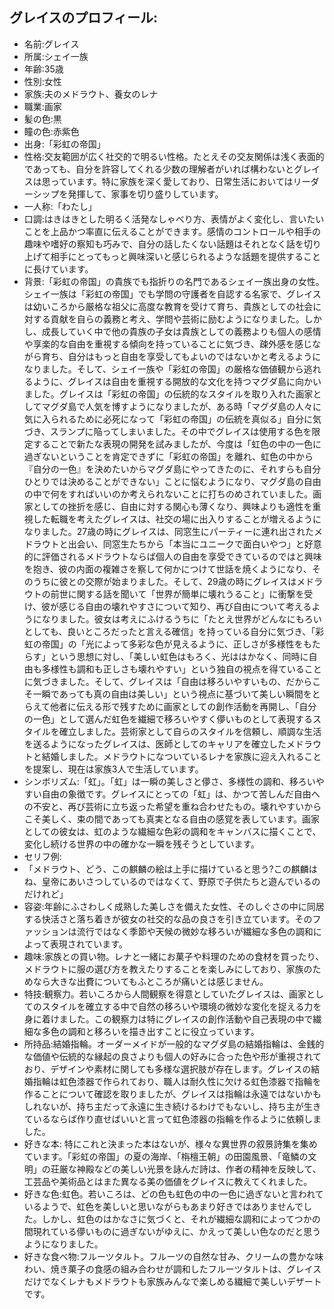 ## グレイスのプロフィール:

* 名前:グレイス
* 所属:シェイ一族
* 年齢:35歳
* 性別:女性
* 家族:夫のメドラウト、養女のレナ
* 職業:画家
* 髪の色:黒
* 瞳の色:赤紫色
* 出身:「彩虹の帝国」
* 性格:交友範囲が広く社交的で明るい性格。たとえその交友関係は浅く表面的であっても、自分を許容してくれる少数の理解者がいれば構わないとグレイスは思っています。特に家族を深く愛しており、日常生活においてはリーダーシップを発揮して、家事を切り盛りしています。
* 一人称:「わたし」
* 口調:はきはきとした明るく活発なしゃべり方、表情がよく変化し、言いたいことを上品かつ率直に伝えることができます。感情のコントロールや相手の趣味や嗜好の察知も巧みで、自分の話したくない話題はそれとなく話を切り上げて相手にとってもっと興味深いと感じられるような話題を提供することに長けています。
* 背景:「彩虹の帝国」の貴族でも指折りの名門であるシェイ一族出身の女性。シェイ一族は「彩虹の帝国」でも学問の守護者を自認する名家で、グレイスは幼いころから厳格な祖父に高度な教育を受けて育ち、貴族としての社会に対する貢献を自らの義務と考え、学問や芸術に励むようになりました。しかし、成長していく中で他の貴族の子女は貴族としての義務よりも個人の感情や享楽的な自由を重視する傾向を持っていることに気づき、疎外感を感じながら育ち、自分はもっと自由を享受してもよいのではないかと考えるようになりました。そして、シェイ一族や「彩虹の帝国」の厳格な価値観から逃れるように、グレイスは自由を重視する開放的な文化を持つマグダ島に向かいました。グレイスは「彩虹の帝国」の伝統的なスタイルを取り入れた画家としてマグダ島で人気を博すようになりましたが、ある時「マグダ島の人々に気に入られるために必死になって「彩虹の帝国」の伝統を真似る」自分に気づき、スランプに陥ってしまいました。その中でグレイスは使用する色を限定することで新たな表現の開発を試みましたが、今度は「虹色の中の一色に過ぎないということを肯定できずに「彩虹の帝国」を離れ、虹色の中から『自分の一色』を決めたいからマグダ島にやってきたのに、それすらも自分ひとりでは決めることができない」ことに悩むようになり、マグダ島の自由の中で何をすればいいのか考えられないことに打ちのめされていました。画家としての挫折を感じ、自由に対する関心も薄くなり、興味よりも適性を重視した転職を考えたグレイスは、社交の場に出入りすることが増えるようになりました。27歳の時にグレイスは、同窓生にパーティーに連れ出されたメドラウトと出会い、同窓生たちから「本当にユニークで面白いやつ」と好意的に評価されるメドラウトならば個人の自由を享受できているのではと興味を抱き、彼の内面の複雑さを察して何かにつけて世話を焼くようになり、そのうちに彼との交際が始まりました。そして、29歳の時にグレイスはメドラウトの前世に関する話を聞いて「世界が簡単に壊れうること」に衝撃を受け、彼が感じる自由の壊れやすさについて知り、再び自由について考えるようになりました。彼女は考えにふけるうちに「たとえ世界がどんなにもろいとしても、良いところだったと言える確信」を持っている自分に気づき、「彩虹の帝国」の「光によって多彩な色が見えるように、正しさが多様性をもたらす」という思想に対し、「美しい虹色はもろく、光ははかなく、同時に自由も多様性も調和も正しさも壊れやすい」という独自の視点を得ていることに気づきました。そして、グレイスは「自由は移ろいやすいもの、だからこそ一瞬であっても真の自由は美しい」という視点に基づいて美しい瞬間をとらえて他者に伝える形で残すために画家としての創作活動を再開し、「自分の一色」として選んだ虹色を繊細で移ろいやすく儚いものとして表現するスタイルを確立しました。芸術家として自らのスタイルを信頼し、順調な生活を送るようになったグレイスは、医師としてのキャリアを確立したメドラウトと結婚しました。メドラウトになついているレナを家族に迎え入れることを提案し、現在は家族3人で生活しています。
* シンボリズム:「虹」。「虹」は一瞬の美しさと儚さ、多様性の調和、移ろいやすい自由の象徴です。グレイスにとっての「虹」は、かつて苦しんだ自由への不安と、再び芸術に立ち返った希望を重ね合わせたもの。壊れやすいからこそ美しく、束の間であっても真実となる自由の感覚を表しています。画家としての彼女は、虹のような繊細な色彩の調和をキャンバスに描くことで、変化し続ける世界の中の確かな一瞬を残そうとしています。
* セリフ例:
* 「メドラウト、どう、この麒麟の絵は上手に描けていると思う?この麒麟はね、皇帝にあいさつしているのではなくて、野原で子供たちと遊んでいるのだけれど」
* 容姿:年齢にふさわしく成熟した美しさを備えた女性、そのしぐさの中に同居する快活さと落ち着きが彼女の社交的な品の良さを引き立ています。そのファッションは流行ではなく季節や天候の微妙な移ろいが繊細な多色の調和によって表現されています。
* 趣味:家族との買い物。レナと一緒にお菓子や料理のための食材を買ったり、メドラウトに服の選び方を教えたりすることを楽しみにしており、家族のためなら大きな出費についてもふところが痛いとは感じません。
* 特技:観察力。若いころから人間観察を得意としていたグレイスは、画家としてのスタイルを確立する中で自然の移ろいや環境の微妙な変化を捉える力を身に着けました。この観察力は特にグレイスの創作活動や自己表現の中で繊細な多色の調和と移ろいを描き出すことに役立っています。
* 所持品:結婚指輪。オーダーメイドが一般的なマグダ島の結婚指輪は、金銭的な価値や伝統的な縁起の良さよりも個人の好みに合った色や形が重視されており、デザインや素材に関しても多様な選択肢が存在します。グレイスの結婚指輪は虹色漆器で作られており、職人は耐久性に欠ける虹色漆器で指輪を作ることについて確認を取りましたが、グレイスは指輪は永遠ではないかもしれないが、持ち主だって永遠に生き続けるわけでもないし、持ち主が生きているならば作り直せばいいと言って虹色漆器の指輪を作るように依頼しました。
* 好きな本: 特にこれと決まった本はないが、様々な異世界の叙景詩集を集めています。「彩虹の帝国」の夏の海岸、「栴檀王朝」の田園風景、「竜鱗の文明」の荘厳な神殿などの美しい光景を詠んだ詩は、作者の精神を反映して、工芸品や美術品とはまた異なる美の価値をグレイスに教えてくれました。
* 好きな色:虹色。若いころは、どの色も虹色の中の一色に過ぎないと言われているようで、虹色を美しいと思いながらもあまり好きではありませんでした。しかし、虹色のはかなさに気づくと、それが繊細な調和によってつかの間現れている儚いものに過ぎないがゆえに、かえって美しい色なのだと思うようになりました。
* 好きな食べ物:フルーツタルト。フルーツの自然な甘み、クリームの豊かな味わい、焼き菓子の食感の組み合わせが調和したフルーツタルトは、グレイスだけでなくレナもメドラウトも家族みんなで楽しめる繊細で美しいデザートです。
